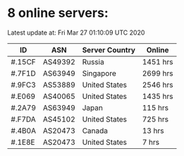 # 8 online servers:

Latest update at: Fri Mar 27 01:10:09 UTC 2020

| ID | ASN | Server Country | Online |
| -- | --- | -------------- | ------ |
| #.15CF | AS49392 | Russia | 1451 hrs |
| #.7F1D | AS63949 | Singapore | 2699 hrs |
| #.9FC3 | AS53889 | United States | 2546 hrs |
| #.E069 | AS40065 | United States | 1435 hrs |
| #.2A79 | AS63949 | Japan | 115 hrs |
| #.F7DA | AS45102 | United States | 725 hrs |
| #.4B0A | AS20473 | Canada | 13 hrs |
| #.1E8E | AS20473 | United States | 7 hrs |

